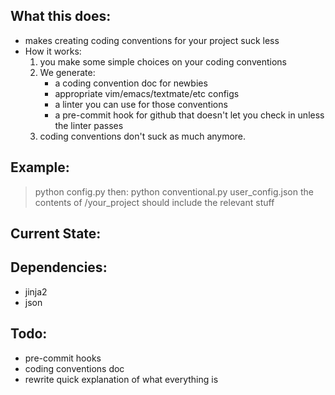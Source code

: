 What this does:
---------------

- makes creating coding conventions for your project suck less
- How it works:
  1.  you make some simple choices on your coding conventions
  2.  We generate:
      - a coding convention doc for newbies
      - appropriate vim/emacs/textmate/etc configs
      - a linter you can use for those conventions
      - a pre-commit hook for github that doesn't let you check in unless the linter passes
  3.  coding conventions don't suck as much anymore.

Example:
--------
> python config.py 
then:
> python conventional.py user_config.json
the contents of /your_project should include the relevant stuff

Current State:
--------------


Dependencies:
-------------
- jinja2
- json

Todo:
-----
- pre-commit hooks
- coding conventions doc
- rewrite quick explanation of what everything is
